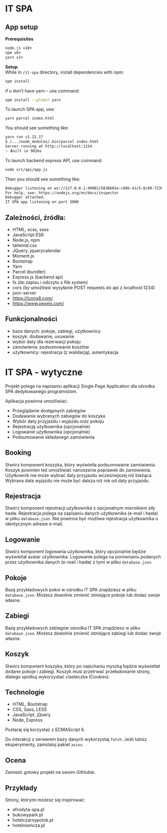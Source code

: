 # IT SPA

## App setup

**Prerequisites**

```bash
node.js v18+
npm v8+
yarn v1+
```

**Setup**
<br>
While in `/it-spa` directory, install dependencies with npm:

```bash
npm install
```

if u don't have yarn - use command:

```bash
npm install --global yarn
```

To launch SPA app, use:

```bash
yarn parcel index.html
```

You should see something like:

```bash
yarn run v1.22.17
$ /.../node_modules/.bin/parcel index.html
Server running at http://localhost:1234
✨ Built in 982ms
```

To launch backend express API, use command:

```bash
node src/api/app.js
```

Then you should see something like:

```bash
Debugger listening on ws://127.0.0.1:49982/5838b01e-c68b-41c5-8c89-7230fb8cd18a
For help, see: https://nodejs.org/en/docs/inspector
Debugger attached.
IT SPA app listening on port 3000
```

## Zależności, źródła:

- HTML, scss, sass
- JavaScript ES6
- Node.js, npm
- tailwind.css
- JQuery, jquerycalendar
- Moment.js
- Bootstrap
- Yarn
- Parcel (bundler)
- Express.js (backend api)
- fs (do zapisu i odczytu z file system)
- cors (by umożliwić wysyłanie POST requests do api z localhost:1234)
- json-server
- https://icons8.com/
- https://www.pexels.com/

## Funkcjonalności

- baza danych: pokoje, zabiegi, użytkownicy
- koszyk: dodawanie, usuwanie
- wybór daty dla rezerwacji pokoju
- zamówienia: podsumowanie kosztów
- użytkownicy: rejestracja (z walidacją), autentykacja

# IT SPA - wytyczne

Projekt polega na napisaniu aplikacji Single Page Application dla ośrodka SPA dedykowanego programistom.

Aplikacja powinna umożliwiać:

- Przeglądanie dostępnych zabiegów
- Dodawanie wybranych zabiegów do koszyka
- Wybór daty przyjazdu i wyjazdu oraz pokoju
- Rejestrację użytkownika (opcjonalnie)
- Logowanie użytkownika (opcjonalnie)
- Podsumowanie składanego zamówienia

## Booking

Stwórz komponent koszyka, który wyświetla podsumowanie zamówienia.
Koszyk powinien też umożliwiać nanoszenie poprawek do zamówienia.
Użytkownik nie może wybrać daty przyjazdu wcześniejszej niż bieżąca.
Wybrana data wyjazdu nie może być dalsza niż rok od daty przyjazdu.

## Rejestracja

Stwórz komponent rejestracji użytkownika z opcjonalnym miernikiem siły hasła.
Rejestracja polega na zapisaniu danych użytkownika (e-mail i hasła) w pliku `database.json`.
Nie powinna być możliwa rejestracja użytkownika o identycznym adresie e-mail.

## Logowanie

Stwórz komponent logowania użytkownika, który opcjonalnie będzie wyświetlał avatar użytkownika.
Logowanie polega na porównaniu podanych przez użytkownika danych (e-mail i hasła) z tymi w pliku `database.json`.

## Pokoje

Bazę przykładowych pokoi w ośrodku IT SPA znajdziesz w pliku `database.json`.
Możesz dowolnie zmienić istniejące pokoje lub dodać swoje własne.

## Zabiegi

Bazę przykładowych zabiegów ośrodka IT SPA znajdziesz w pliku `database.json`.
Możesz dowolnie zmienić istniejące zabiegi lub dodać swoje własne.

## Koszyk

Stwórz komponent koszyka, który po najechaniu myszką będzie wyświetlał dodane pokoje i zabiegi.
Koszyk musi przetrwać przeładowanie strony, dlatego spróbuj wykorzystać ciasteczka (Cookies).

## Technologie

- HTML, Bootstrap
- CSS, Sass, LESS
- JavaScript, jQuery
- Node, Express

Postaraj się korzystać z ECMAScript 6.

Do interakcji z serwerem bazy danych wykorzystaj `fetch`.
Jeśli lubisz eksperymenty, zainstaluj pakiet `axios`.

## Ocena

Zamieść gotowy projekt na swoim GitHubie.

## Przykłady

Strony, którymi możesz się inspirować:

- afrodyta-spa.pl
- bukowypark.pl
- hotelczarnypotok.pl
- hotelniemcza.pl
